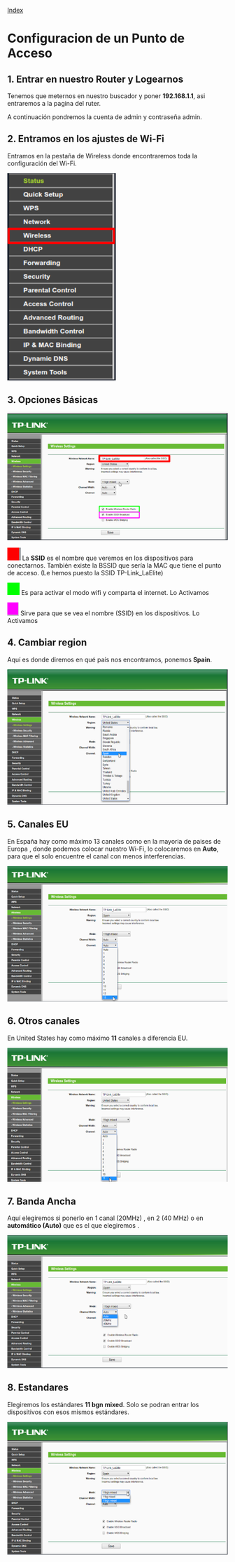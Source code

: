 [Index](https://villalba189.github.io/Conf.PA/Index)

# Configuracion de un Punto de Acceso

## 1. Entrar en nuestro Router y Logearnos

Tenemos que meternos en nuestro buscador y poner **192.168.1.1**, asi entraremos a la pagina del ruter.

A continuación pondremos la cuenta de admin y contraseña admin.

## 2. Entramos en los ajustes de Wi-Fi

Entramos en la pestaña de Wireless donde encontraremos toda la configuración del Wi-Fi.

![Opciones](./Imagenes/1.png)

## 3. Opciones Básicas

![Basicas](./Imagenes/2.png)

![Nombre SSID](./Imagenes/0.1.png)
La **SSID** es el nombre que veremos en los dispositivos para conectarnos.
También existe la BSSID que sería la MAC que tiene el punto de acceso.
(Le hemos puesto la SSID TP-Link_LaElite)

![Activar modo wi-fi](./Imagenes/0.2.png)
Es para activar el modo wifi y comparta el internet. Lo Activamos

![Ver SSID](./Imagenes/0.3.png)
Sirve para que se vea el nombre (SSID) en los dispositivos. Lo Activamos

## 4. Cambiar region

Aquí es donde diremos en qué país nos encontramos, ponemos **Spain**.

![Region Spain](./Imagenes/4.png)

## 5. Canales EU

En España hay como máximo 13 canales como en la mayoria de paises de Europa , donde podemos colocar nuestro Wi-Fi, lo colocaremos en **Auto**, para que el solo encuentre el canal con menos interferencias.

![Canales Europa](./Imagenes/5.png)

## 6. Otros canales

En United States hay como máximo **11** canales a diferencia EU.

![Canales 11](./Imagenes/3.png)

## 7. Banda Ancha

Aquí elegiremos si ponerlo en 1 canal (20MHz) , en 2 (40 MHz) o en **automático (Auto)** que es el que elegiremos .

![Banda ancha automatica](./Imagenes/6.png)

## 8. Estandares

Elegiremos los estándares **11 bgn mixed**.
Solo se podran entrar los dispositivos con esos mismos  estándares.

![Estandard mixed](./Imagenes/7.png)
